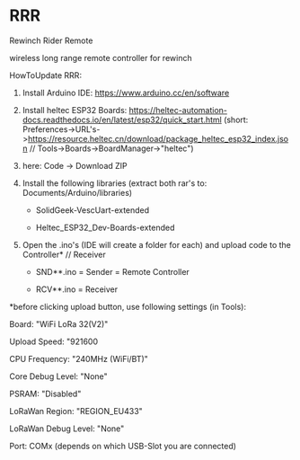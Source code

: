 # RRR
Rewinch Rider Remote

wireless long range remote controller for rewinch

HowToUpdate RRR:

1. Install Arduino IDE: https://www.arduino.cc/en/software
2. Install heltec ESP32 Boards: https://heltec-automation-docs.readthedocs.io/en/latest/esp32/quick_start.html
  (short: Preferences->URL's->https://resource.heltec.cn/download/package_heltec_esp32_index.json // Tools->Boards->BoardManager->"heltec")
3. here: Code -> Download ZIP
4. Install the following libraries (extract both rar's to: Documents/Arduino/libraries)
    
    - SolidGeek-VescUart-extended
    
    - Heltec_ESP32_Dev-Boards-extended
5. Open the .ino's (IDE will create a folder for each) and upload code to the Controller* // Receiver
    
    - SND**.ino = Sender = Remote Controller
    
    - RCV**.ino = Receiver



*before clicking upload button, use following settings (in Tools):

Board: "WiFi LoRa 32(V2)"

Upload Speed: "921600

CPU Frequency: "240MHz (WiFi/BT)"

Core Debug Level: "None"

PSRAM: "Disabled"

LoRaWan Region: "REGION_EU433"

LoRaWan Debug Level: "None"

Port: COMx (depends on which USB-Slot you are connected)
